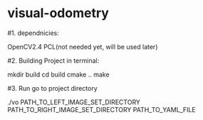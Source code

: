 # visual-odometry

#1. dependnicies:

OpenCV2.4
PCL(not needed yet, will be used later)

#2. Building Project
in terminal:

mkdir build
cd build
cmake ..
make

#3. Run
go to project directory

./vo PATH_TO_LEFT_IMAGE_SET_DIRECTORY PATH_TO_RIGHT_IMAGE_SET_DIRECTORY PATH_TO_YAML_FILE





